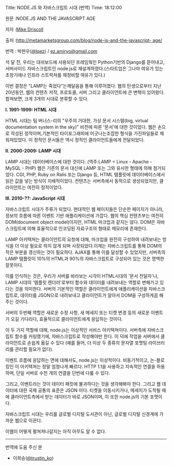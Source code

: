 Title: NODE.JS 와 자바스크립트 시대 (번역)
Time: 18:12:00

원문 :NODE.JS AND THE JAVASCRIPT AGE

저자 :[Mike Driscoll](http://www.twitter.com/medriscoll)

출처 :[http://metamarketsgroup.com/blog/node-js-and-the-javascript-
age/](http://metamarketsgroup.com/blog/node-js-and-the-javascript-age/)

번역 : 박현우([@lqez](http://twitter.com/lqez)) /
[ez.amiryo@gmail.com](mailto://ez.amiryo@gmail.com)

  

  

석 달 전, 우리는 대쉬보드에 사용되던 프레임웍인 Python기반의 Django를 뜯어내고, 서버사이드 자바스크립트인 node.js로
재설계하였다.(스타트업은 그나마 여유가 있는 초창기에나 인프라 스트럭쳐를 재정비할 여유가 있다.)

  

이번 결정은 "LAMP는 죽었다"는깨달음을 통해 이루어졌다. 웹의 탄생으로부터 지난 20년동안, 웹의 컨텐츠 저작, 프로토콜, 서버 그리고
클라이언트에 큰 변혁이 있어왔다. 합쳐보면, 크게 3개의 시대로 분류할 수 있다.

  

  

**I. 1991-1999: HTML 시대**

  

HTML 시대는 팀 버너스-리의 "우주의 거대한, 가상 문서 시스템(big, virtual documentation system in the
sky)" 비전에 따른 '문서'에 대한 것이었다. 웹은 손으로 작성된 정적이며,기본적인 타이포그래피에 어긋나는조잡한 형식을 가진파일들로
채워져있었다. 이 정적인 문서들은 역시 정적인 클라이언트들에게 전달되었다.

  

  

**II. 2000-2009: LAMP 시대**

  

LAMP 시대는 데이터베이스에 대한 것이다. (역주:LAMP = Linux - Apache - MySQL - PHP) 웹은 기존의 문서
대신에 LAMP 또는 그와 유사한 형태에 의해 점거되었다. CGI, PHP, Ruby on Ralis 또는 Django 등, HTML
템플릿에 데이터베이스에서 읽은 값을 넣는 방식이 지배적이었다. 컨텐츠는 서버측에서 동적으로 생성되었지만, 클라이언트는 여전히 정적이었다.

  

  

**III. 2010-??: JavaScript 시대**

  

자바스크립트 시대가 주류가 되었다. 현대적인 웹 페이지들은 단순한 페이지가 아니라, 정보의 흐름에 따른 이벤트 기반 애플리케이션에 가깝다.
웹의 핵심 컨텐츠부는 여전히 DOM(document object model)이지만, HTML 마크업과 같지는 않다. DOM은 자바스크립트에
의해 효율적으로 인코딩된 자료구조의 형태로 메모리에 존재한다.

  

  

  

LAMP 아키텍쳐는 클라이언트의 요청에 대해, 마크업을 완전히 구성하여 내려보내는 방식을 더 이상 필요로 하지 않게 되며 사장되었다.이제는
자바스크립트를 통해 DOM의 작은 부분을 갱신하는 것이 필요하다. AJAX를 통해 이를 달성할 수 있었지만, 서버측의 LAMP 템플릿이
10%의 HTML과 90%의 자바스크립트로 구성되어 있는 것은 명백한 잘못이다.

  

이를 인식하는 것은, 우리가 서버를 바라보는 시각이 HTML시대의 '문서 전달자'나, LAMP 시대의 '템플릿 렌더러'로부터 함수와 데이터를
내려보내는 역할로 변해가고 있다는 것을 의미한다. 서버의 기본적인 역할은 클라이언트에게 애플리케이션을 자바스크립트로, 데이터를 JSON으로
내려보내고 클라이언트가 알아서 DOM을 구성하게끔 해주는 것이다.

  

서버의 두번째 역할은 새로운 수정 사항, 새 메세지 또는 티켓 변경 등의 새로운 이벤트가 오길 기다리다, 효율적으로 클라이언트에게 응답하는
것이다.

  

이 두 가지 역할에 대해, node.js는 이상적인 서비스 아키텍쳐이다. 서버측에 자바스크립트 함수를 커링했기에, 자바스크립트로 작성해야만
한다. 이 덕에 작업을 서버에서 클라이언트로 손쉽게 옮길 수 있다 (예를 들어, 더 이상 두 종류의 문자열 포맷팅 라이브러리를 관리할 필요가
없다).

  

이벤트 흐름에 응답하는 면에 대해서도, node.js는 이상적이다. 비동기적이고, 논-블로킹인 이 아키텍쳐는 정말 엄청나게 빠르다. HTTP
1.1을 사용하고 지속적인 연결을 허용하며, 단일 서버로 수천 개의 연결을 단번에 다룰 수 있다.

  

그리고, 이벤트라는 것이 데이터 패킷에 불과하다는 것을 생각해봐야 한다. 그리고 웹 데이터에 대한 국제 공통의 표준은 JSON 이다. 티켓을
이동시키거나, 메세지가 도착될 때에 클라이언트측에서 받는 데이터가 바로 JSON이며, 이 또한 node.js의 기본 포맷이다.

  

  

자바스크립트 시대는 우리를 글로벌 디지털 도서관이 아닌, 글로벌 디지털 신경계에 가까운 웹으로 이끈다.

이웹이 어떻게 펼쳐져나갈지는 아직 아무도 알 수 없다.

  

----

번역에 도움 주신 분

  * 이희승([@trustin_ko](http://twitter.com/trustin_ko))

